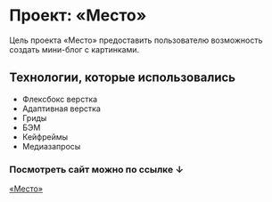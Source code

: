 # Проект: «Место»

Цель проекта «Место» предоставить пользователю возможность создать мини-блог с картинками.

## Технологии, которые использовались

* Флексбокс верстка
* Адаптивная верстка
* Гриды
* БЭМ
* Кейфреймы
* Медиазапросы

### Посмотреть сайт можно по ссылке ↓

[«Место»](https://webjsd3v.github.io/mesto-project/)
